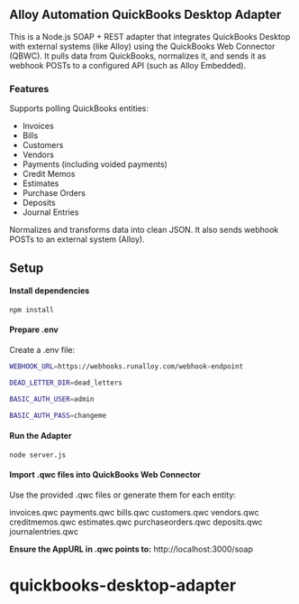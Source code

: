 ## Alloy Automation QuickBooks Desktop Adapter

This is a Node.js SOAP + REST adapter that integrates QuickBooks Desktop with external systems (like Alloy) using the QuickBooks Web Connector (QBWC).  It pulls data from QuickBooks, normalizes it, and sends it as webhook POSTs to a configured API (such as Alloy Embedded).

### Features

Supports polling QuickBooks entities:

  - Invoices
  - Bills
  - Customers
  - Vendors
  - Payments (including voided payments)
  - Credit Memos
  - Estimates
  - Purchase Orders
  - Deposits
  - Journal Entries

  Normalizes and transforms data into clean JSON. It also sends webhook POSTs to an external system (Alloy).
## Setup

#### Install dependencies

`npm install`

#### Prepare .env

Create a .env file:

```bash
WEBHOOK_URL=https://webhooks.runalloy.com/webhook-endpoint

DEAD_LETTER_DIR=dead_letters

BASIC_AUTH_USER=admin

BASIC_AUTH_PASS=changeme
```

#### Run the Adapter
`node server.js`

#### Import .qwc files into QuickBooks Web Connector

Use the provided .qwc files or generate them for each entity:

  

invoices.qwc
payments.qwc
bills.qwc
customers.qwc
vendors.qwc
creditmemos.qwc
estimates.qwc
purchaseorders.qwc
deposits.qwc
journalentries.qwc

**Ensure the AppURL in .qwc points to:** http://localhost:3000/soap
# quickbooks-desktop-adapter
